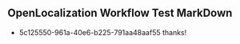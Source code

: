 ## OpenLocalization Workflow Test MarkDown
* 5c125550-961a-40e6-b225-791aa48aaf55 thanks!

<!--HONumber=Sep16_HO1-->



